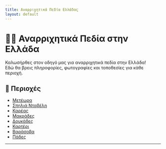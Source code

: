 ```yaml
---
title: Αναρριχητικά Πεδία Ελλάδας
layout: default
---
```


# 🧗‍♀️ Αναρριχητικά Πεδία στην Ελλάδα

Καλωσήρθες στον οδηγό μας για αναρριχητικά πεδία στην Ελλάδα!  
Εδώ θα βρεις πληροφορίες, φωτογραφίες και τοποθεσίες για κάθε περιοχή.

## 📍 Περιοχές

- [Μετέωρα](meteora.md)
- [Σπηλιά Νταβέλη](daveli.md)
- [Καρέας](kareas.md)
- [Μακράδες](Makrades.md)
- [Δουκάδες](script/Doukades.md)
- [Καρτέρι](script/Karteri.md)
- [Βαράσοβα](script/Varasova.md)
- [Πάδες](script/Pades.md)

---

